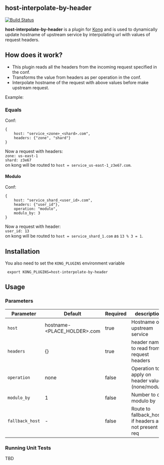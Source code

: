 ## host-interpolate-by-header
[![Build Status](https://travis-ci.com/dream11/kong-host-interpolate-by-header.svg?token=1GXCQ7wuyr9U61oT9yZt&branch=master)](https://travis-ci.com/dream11/kong-host-interpolate-by-header)

**host-interpolate-by-header** is a plugin for [Kong](https://github.com/Mashape/kong) and is used to dynamically update hostname of upstream service by interpolating url with values of request headers.

## How does it work?

- This plugin reads all the headers from the incoming request specified in the conf.
- Transforms the value from headers as per operation in the conf.
- Interpolate hostname of the request with above values before make upstream request.

Example:

### Equals
Conf:
```
{
    host: "service_<zone>_<shard>.com",
    headers: {"zone", "shard"}
}
```

Now a request with headers: <br>
 `zone: us-east-1` <br>
 `shard: z3e67`<br>
on kong will be routed to `host = service_us-east-1_z3e67.com`.

#### Modulo
Conf:
```
{
    host: "service_shard_<user_id>.com",
    headers: {"user_id"},
    operation: "modulo",
    modulo_by: 3
}
```

Now a request with header:<br>
 `user_id: 13` <br>
on kong will be routed to `host = service_shard_1.com` as `13 % 3 = 1`.

## Installation

You also need to set the `KONG_PLUGINS` environment variable

     export KONG_PLUGINS=host-interpolate-by-header

## Usage

### Parameters

| Parameter | Default  | Required | description |
| --- | --- | --- | --- |
| `host` | hostname-<PLACE_HOLDER>.com | true | Hostname of upstream service |
| `headers` | {} | true | header name to read from request headers |
| `operation` | none | false | Operation to apply on header value (none/modulo) |
| `modulo_by` | 1 | false | Number to do modulo by |
| `fallback_host` | - | false | Route to fallback_host if headers are not present in req |



### Running Unit Tests

TBD
